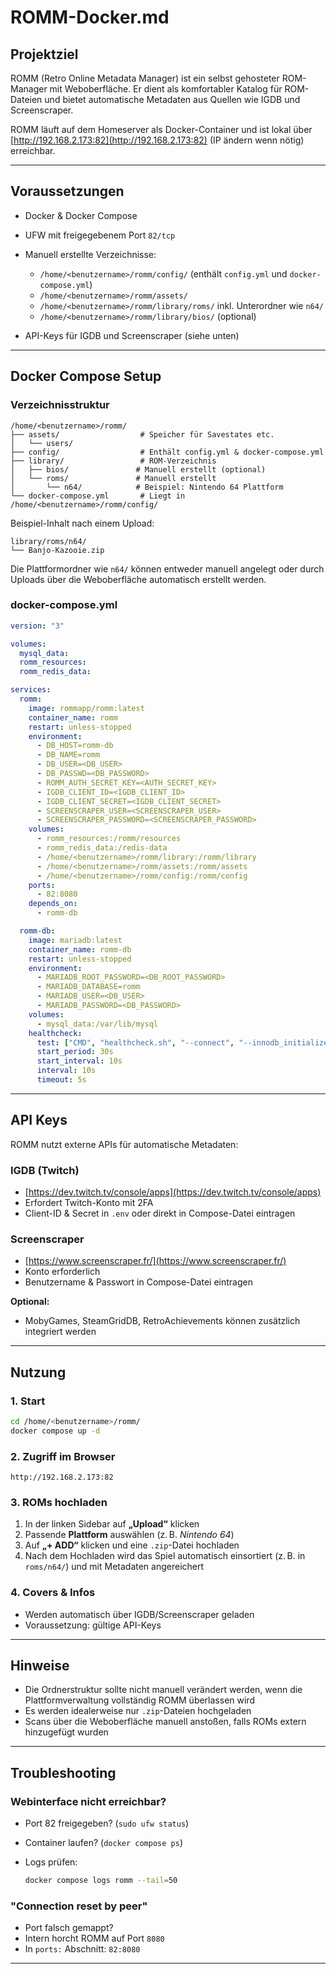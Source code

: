 # ROMM-Docker.md

## Projektziel

ROMM (Retro Online Metadata Manager) ist ein selbst gehosteter ROM-Manager mit Weboberfläche. Er dient als komfortabler Katalog für ROM-Dateien und bietet automatische Metadaten aus Quellen wie IGDB und Screenscraper.

ROMM läuft auf dem Homeserver als Docker-Container und ist lokal über [http://192.168.2.173:82](http://192.168.2.173:82) (IP ändern wenn nötig) erreichbar.

---

## Voraussetzungen

* Docker & Docker Compose
* UFW mit freigegebenem Port `82/tcp`
* Manuell erstellte Verzeichnisse:

  * `/home/<benutzername>/romm/config/` (enthält `config.yml` und `docker-compose.yml`)
  * `/home/<benutzername>/romm/assets/`
  * `/home/<benutzername>/romm/library/roms/` inkl. Unterordner wie `n64/`
  * `/home/<benutzername>/romm/library/bios/` (optional)
* API-Keys für IGDB und Screenscraper (siehe unten)

---

## Docker Compose Setup

### Verzeichnisstruktur

```text
/home/<benutzername>/romm/
├── assets/                  # Speicher für Savestates etc.
│   └── users/
├── config/                  # Enthält config.yml & docker-compose.yml
├── library/                 # ROM-Verzeichnis
│   ├── bios/               # Manuell erstellt (optional)
│   └── roms/               # Manuell erstellt
│       └── n64/            # Beispiel: Nintendo 64 Plattform
└── docker-compose.yml       # Liegt in /home/<benutzername>/romm/config/
```

Beispiel-Inhalt nach einem Upload:

```text
library/roms/n64/
└── Banjo-Kazooie.zip
```

Die Plattformordner wie `n64/` können entweder manuell angelegt oder durch Uploads über die Weboberfläche automatisch erstellt werden.

### docker-compose.yml

```yaml
version: "3"

volumes:
  mysql_data:
  romm_resources:
  romm_redis_data:

services:
  romm:
    image: rommapp/romm:latest
    container_name: romm
    restart: unless-stopped
    environment:
      - DB_HOST=romm-db
      - DB_NAME=romm
      - DB_USER=<DB_USER>
      - DB_PASSWD=<DB_PASSWORD>
      - ROMM_AUTH_SECRET_KEY=<AUTH_SECRET_KEY>
      - IGDB_CLIENT_ID=<IGDB_CLIENT_ID>
      - IGDB_CLIENT_SECRET=<IGDB_CLIENT_SECRET>
      - SCREENSCRAPER_USER=<SCREENSCRAPER_USER>
      - SCREENSCRAPER_PASSWORD=<SCREENSCRAPER_PASSWORD>
    volumes:
      - romm_resources:/romm/resources
      - romm_redis_data:/redis-data
      - /home/<benutzername>/romm/library:/romm/library
      - /home/<benutzername>/romm/assets:/romm/assets
      - /home/<benutzername>/romm/config:/romm/config
    ports:
      - 82:8080
    depends_on:
      - romm-db

  romm-db:
    image: mariadb:latest
    container_name: romm-db
    restart: unless-stopped
    environment:
      - MARIADB_ROOT_PASSWORD=<DB_ROOT_PASSWORD>
      - MARIADB_DATABASE=romm
      - MARIADB_USER=<DB_USER>
      - MARIADB_PASSWORD=<DB_PASSWORD>
    volumes:
      - mysql_data:/var/lib/mysql
    healthcheck:
      test: ["CMD", "healthcheck.sh", "--connect", "--innodb_initialized"]
      start_period: 30s
      start_interval: 10s
      interval: 10s
      timeout: 5s
```

---

## API Keys

ROMM nutzt externe APIs für automatische Metadaten:

### IGDB (Twitch)

* [https://dev.twitch.tv/console/apps](https://dev.twitch.tv/console/apps)
* Erfordert Twitch-Konto mit 2FA
* Client-ID & Secret in `.env` oder direkt in Compose-Datei eintragen

### Screenscraper

* [https://www.screenscraper.fr/](https://www.screenscraper.fr/)
* Konto erforderlich
* Benutzername & Passwort in Compose-Datei eintragen

**Optional:**

* MobyGames, SteamGridDB, RetroAchievements können zusätzlich integriert werden

---

## Nutzung

### 1. Start

```bash
cd /home/<benutzername>/romm/
docker compose up -d
```

### 2. Zugriff im Browser

```
http://192.168.2.173:82
```

### 3. ROMs hochladen

1. In der linken Sidebar auf **„Upload“** klicken
2. Passende **Plattform** auswählen (z. B. *Nintendo 64*)
3. Auf **„+ ADD“** klicken und eine `.zip`-Datei hochladen
4. Nach dem Hochladen wird das Spiel automatisch einsortiert (z. B. in `roms/n64/`) und mit Metadaten angereichert


### 4. Covers & Infos

* Werden automatisch über IGDB/Screenscraper geladen
* Voraussetzung: gültige API-Keys

---

## Hinweise

* Die Ordnerstruktur sollte nicht manuell verändert werden, wenn die Plattformverwaltung vollständig ROMM überlassen wird
* Es werden idealerweise nur `.zip`-Dateien hochgeladen
* Scans über die Weboberfläche manuell anstoßen, falls ROMs extern hinzugefügt wurden

---

## Troubleshooting

### Webinterface nicht erreichbar?

* Port 82 freigegeben? (`sudo ufw status`)
* Container laufen? (`docker compose ps`)
* Logs prüfen:

  ```bash
  docker compose logs romm --tail=50
  ```

### "Connection reset by peer"

* Port falsch gemappt?
* Intern horcht ROMM auf Port `8080`
* In `ports:` Abschnitt: `82:8080`

---
